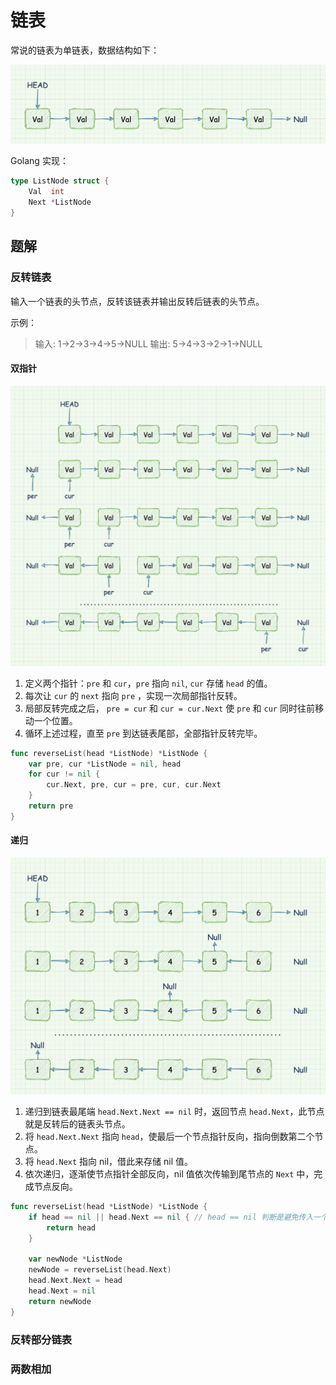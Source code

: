 # 链表

常说的链表为单链表，数据结构如下：

![](../assets/linkedlist.png)

Golang 实现：

```go
type ListNode struct {
	Val  int
	Next *ListNode
}
```

## 题解

### 反转链表

输入一个链表的头节点，反转该链表并输出反转后链表的头节点。

示例：

> 输入: 1->2->3->4->5->NULL
> 输出: 5->4->3->2->1->NULL

#### 双指针

![linkedlist_reverse_1.png](../assets/linkedlist_reverse_1.png)

1. 定义两个指针：`pre` 和 `cur`，`pre` 指向 `nil`, `cur` 存储 `head` 的值。
2. 每次让 `cur` 的 `next` 指向 `pre` ，实现一次局部指针反转。
3. 局部反转完成之后， `pre = cur` 和 `cur = cur.Next` 使 `pre` 和 `cur` 同时往前移动一个位置。
4. 循环上述过程，直至 `pre` 到达链表尾部，全部指针反转完毕。

```go
func reverseList(head *ListNode) *ListNode {
	var pre, cur *ListNode = nil, head
	for cur != nil {
		cur.Next, pre, cur = pre, cur, cur.Next
	}
	return pre
}
```

#### 递归

![linkedlist_reverse_1.png](../assets/linkedlist_reverse_2.png)

1. 递归到链表最尾端 `head.Next.Next == nil` 时，返回节点 `head.Next`，此节点就是反转后的链表头节点。
2. 将 `head.Next.Next` 指向 `head`，使最后一个节点指针反向，指向倒数第二个节点。
3. 将 `head.Next` 指向 nil，借此来存储 nil 值。
4. 依次递归，逐渐使节点指针全部反向，nil 值依次传输到尾节点的 `Next` 中，完成节点反向。

```go
func reverseList(head *ListNode) *ListNode {
    if head == nil || head.Next == nil { // head == nil 判断是避免传入一个无节点空链表时发生异常
        return head
    }

    var newNode *ListNode
    newNode = reverseList(head.Next)
    head.Next.Next = head
    head.Next = nil
    return newNode
}
```

### 反转部分链表

### 两数相加

